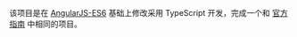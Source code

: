 该项目是在 [AngularJS-ES6](https://github.com/onlymisaky/AngularJS-ES6) 基础上修改采用 TypeScript 开发，完成一个和 [官方指南](https://angular.io/tutorial) 中相同的项目。
